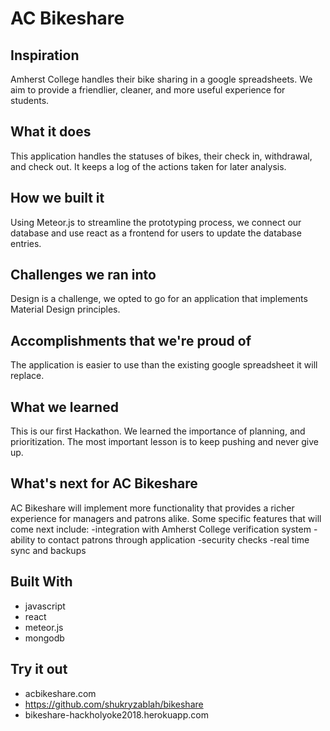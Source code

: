 # AC Bikeshare

## Inspiration

Amherst College handles their bike sharing in a google spreadsheets. We aim to provide a friendlier, cleaner, and more useful experience for students.

## What it does

This application handles the statuses of bikes, their check in, withdrawal, and check out. It keeps a log of the actions taken for later analysis.

## How we built it

Using Meteor.js to streamline the prototyping process, we connect our database and use react as a frontend for users to update the database entries.

## Challenges we ran into

Design is a challenge, we opted to go for an application that implements Material Design principles.

## Accomplishments that we're proud of

The application is easier to use than the existing google spreadsheet it will replace.

## What we learned

This is our first Hackathon. We learned the importance of planning, and prioritization. The most important lesson is to keep pushing and never give up.

## What's next for AC Bikeshare

AC Bikeshare will implement more functionality that provides a richer experience for managers and patrons alike. Some specific features that will come next include: -integration with Amherst College verification system -ability to contact patrons through application -security checks -real time sync and backups

## Built With

  - javascript
  - react
  - meteor.js
  - mongodb

## Try it out

  - acbikeshare.com
  - https://github.com/shukryzablah/bikeshare
  - bikeshare-hackholyoke2018.herokuapp.com

